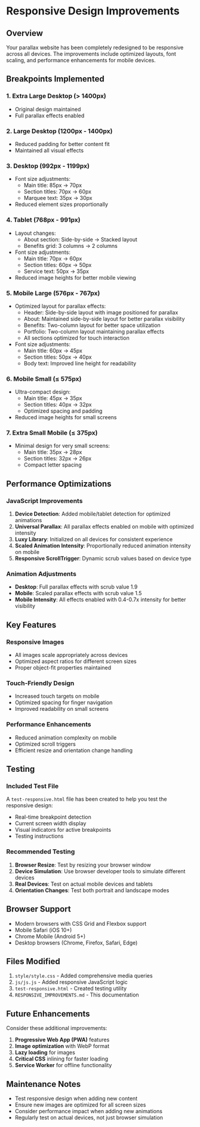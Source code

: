 # Responsive Design Improvements

## Overview
Your parallax website has been completely redesigned to be responsive across all devices. The improvements include optimized layouts, font scaling, and performance enhancements for mobile devices.

## Breakpoints Implemented

### 1. Extra Large Desktop (> 1400px)
- Original design maintained
- Full parallax effects enabled

### 2. Large Desktop (1200px - 1400px)
- Reduced padding for better content fit
- Maintained all visual effects

### 3. Desktop (992px - 1199px)
- Font size adjustments:
  - Main title: 85px → 70px
  - Section titles: 70px → 60px
  - Marquee text: 35px → 30px
- Reduced element sizes proportionally

### 4. Tablet (768px - 991px)
- Layout changes:
  - About section: Side-by-side → Stacked layout
  - Benefits grid: 3 columns → 2 columns
- Font size adjustments:
  - Main title: 70px → 60px
  - Section titles: 60px → 50px
  - Service text: 50px → 35px
- Reduced image heights for better mobile viewing

### 5. Mobile Large (576px - 767px)
- Optimized layout for parallax effects:
  - Header: Side-by-side layout with image positioned for parallax
  - About: Maintained side-by-side layout for better parallax visibility
  - Benefits: Two-column layout for better space utilization
  - Portfolio: Two-column layout maintaining parallax effects
  - All sections optimized for touch interaction
- Font size adjustments:
  - Main title: 60px → 45px
  - Section titles: 50px → 40px
  - Body text: Improved line height for readability

### 6. Mobile Small (≤ 575px)
- Ultra-compact design:
  - Main title: 45px → 35px
  - Section titles: 40px → 32px
  - Optimized spacing and padding
- Reduced image heights for small screens

### 7. Extra Small Mobile (≤ 375px)
- Minimal design for very small screens:
  - Main title: 35px → 28px
  - Section titles: 32px → 26px
  - Compact letter spacing

## Performance Optimizations

### JavaScript Improvements
1. **Device Detection**: Added mobile/tablet detection for optimized animations
2. **Universal Parallax**: All parallax effects enabled on mobile with optimized intensity
3. **Luxy Library**: Initialized on all devices for consistent experience
4. **Scaled Animation Intensity**: Proportionally reduced animation intensity on mobile
5. **Responsive ScrollTrigger**: Dynamic scrub values based on device type

### Animation Adjustments
- **Desktop**: Full parallax effects with scrub value 1.9
- **Mobile**: Scaled parallax effects with scrub value 1.5
- **Mobile Intensity**: All effects enabled with 0.4-0.7x intensity for better visibility

## Key Features

### Responsive Images
- All images scale appropriately across devices
- Optimized aspect ratios for different screen sizes
- Proper object-fit properties maintained

### Touch-Friendly Design
- Increased touch targets on mobile
- Optimized spacing for finger navigation
- Improved readability on small screens

### Performance Enhancements
- Reduced animation complexity on mobile
- Optimized scroll triggers
- Efficient resize and orientation change handling

## Testing

### Included Test File
A `test-responsive.html` file has been created to help you test the responsive design:
- Real-time breakpoint detection
- Current screen width display
- Visual indicators for active breakpoints
- Testing instructions

### Recommended Testing
1. **Browser Resize**: Test by resizing your browser window
2. **Device Simulation**: Use browser developer tools to simulate different devices
3. **Real Devices**: Test on actual mobile devices and tablets
4. **Orientation Changes**: Test both portrait and landscape modes

## Browser Support
- Modern browsers with CSS Grid and Flexbox support
- Mobile Safari (iOS 10+)
- Chrome Mobile (Android 5+)
- Desktop browsers (Chrome, Firefox, Safari, Edge)

## Files Modified
1. `style/style.css` - Added comprehensive media queries
2. `js/js.js` - Added responsive JavaScript logic
3. `test-responsive.html` - Created testing utility
4. `RESPONSIVE_IMPROVEMENTS.md` - This documentation

## Future Enhancements
Consider these additional improvements:
1. **Progressive Web App (PWA)** features
2. **Image optimization** with WebP format
3. **Lazy loading** for images
4. **Critical CSS** inlining for faster loading
5. **Service Worker** for offline functionality

## Maintenance Notes
- Test responsive design when adding new content
- Ensure new images are optimized for all screen sizes
- Consider performance impact when adding new animations
- Regularly test on actual devices, not just browser simulation 